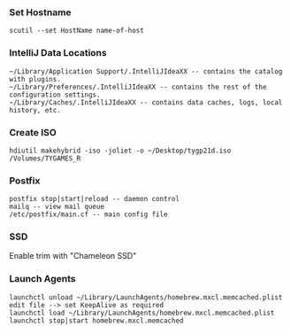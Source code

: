 ### Set Hostname

    scutil --set HostName name-of-host

### IntelliJ Data Locations

    ~/Library/Application Support/.IntelliJIdeaXX -- contains the catalog with plugins.
    ~/Library/Preferences/.IntelliJIdeaXX -- contains the rest of the configuration settings.
    ~/Library/Caches/.IntelliJIdeaXX -- contains data caches, logs, local history, etc.

### Create ISO

    hdiutil makehybrid -iso -joliet -o ~/Desktop/tygp21d.iso /Volumes/TYGAMES_R

### Postfix

    postfix stop|start|reload -- daemon control
    mailq -- view mail queue
    /etc/postfix/main.cf -- main config file

### SSD

Enable trim with "Chameleon SSD"

### Launch Agents

    launchctl unload ~/Library/LaunchAgents/homebrew.mxcl.memcached.plist
    edit file --> set KeepAlive as required
    launchctl load ~/Library/LaunchAgents/homebrew.mxcl.memcached.plist
    launchctl stop|start homebrew.mxcl.memcached
